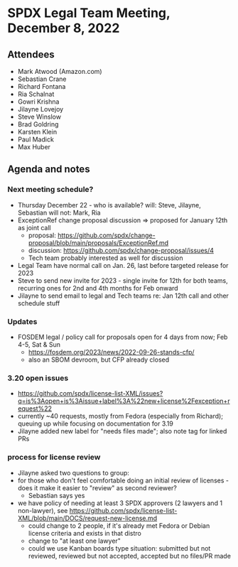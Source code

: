 # SPDX Legal Team Meeting, December 8, 2022

## Attendees
* Mark Atwood (Amazon.com)
* Sebastian Crane
* Richard Fontana
* Ria Schalnat
* Gowri Krishna
* Jilayne Lovejoy
* Steve Winslow
* Brad Goldring
* Karsten Klein
* Paul Madick
* Max Huber

## Agenda and notes

### Next meeting schedule?
* Thursday December 22 - who is available?
will: Steve, Jilayne, Sebastian
will not: Mark, Ria
* ExceptionRef change proposal discussion => proposed for January 12th as joint call
  * proposal: https://github.com/spdx/change-proposal/blob/main/proposals/ExceptionRef.md
  * discussion: https://github.com/spdx/change-proposal/issues/4
  * Tech team probably interested as well for discussion
* Legal Team have normal call on Jan. 26, last before targeted release for 2023
* Steve to send new invite for 2023 - single invite for 12th for both teams, recurring ones for 2nd and 4th months for Feb onward
* Jilayne to send email to legal and Tech teams re: Jan 12th call and other schedule stuff

### Updates
* FOSDEM legal / policy call for proposals open for 4 days from now; Feb 4-5, Sat & Sun
  * https://fosdem.org/2023/news/2022-09-26-stands-cfp/
  * also an SBOM devroom, but CFP already closed

### 3.20 open issues
* https://github.com/spdx/license-list-XML/issues?q=is%3Aopen+is%3Aissue+label%3A%22new+license%2Fexception+request%22
* currently ~40 requests, mostly from Fedora (especially from Richard); queuing up while focusing on documentation for 3.19
* Jilayne added new label for "needs files made"; also note tag for linked PRs

### process for license review
* Jilayne asked two questions to group:
* for those who don't feel comfortable doing an initial review of licenses - does it make it easier to "review" as second reviewer?
  * Sebastian says yes
* we have policy of needing at least 3 SPDX approvers (2 lawyers and 1 non-lawyer), see https://github.com/spdx/license-list-XML/blob/main/DOCS/request-new-license.md
  * could change to 2 people, if it's already met Fedora or Debian license criteria and exists in that distro
  * change to "at least one lawyer"
  * could we use Kanban boards type situation: submitted but not reviewed, reviewed but not accepted, accepted but no files/PR made

